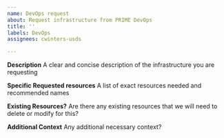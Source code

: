 ```yaml
---
name: DevOps request
about: Request infrastructure from PRIME DevOps
title: ''
labels: DevOps
assignees: cwinters-usds

---
```


**Description**
A clear and concise description of the infrastructure you are requesting

**Specific Requested resources**
A list of exact resources needed and recommended names

**Existing Resources?**
Are there any existing resources that we will need to delete or modify for this?

**Additional Context**
Any additional necessary context?
